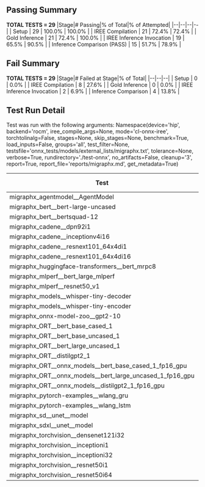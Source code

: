 ## Passing Summary

**TOTAL TESTS = 29**
|Stage|# Passing|% of Total|% of Attempted|
|--|--|--|--|
| Setup | 29 | 100.0% | 100.0% |
| IREE Compilation | 21 | 72.4% | 72.4% |
| Gold Inference | 21 | 72.4% | 100.0% |
| IREE Inference Invocation | 19 | 65.5% | 90.5% |
| Inference Comparison (PASS) | 15 | 51.7% | 78.9% |
## Fail Summary

**TOTAL TESTS = 29**
|Stage|# Failed at Stage|% of Total|
|--|--|--|
| Setup | 0 | 0.0% |
| IREE Compilation | 8 | 27.6% |
| Gold Inference | 0 | 0.0% |
| IREE Inference Invocation | 2 | 6.9% |
| Inference Comparison | 4 | 13.8% |
## Test Run Detail
Test was run with the following arguments:
Namespace(device='hip', backend='rocm', iree_compile_args=None, mode='cl-onnx-iree', torchtolinalg=False, stages=None, skip_stages=None, benchmark=True, load_inputs=False, groups='all', test_filter=None, testsfile='onnx_tests/models/external_lists/migraphx.txt', tolerance=None, verbose=True, rundirectory='./test-onnx', no_artifacts=False, cleanup='3', report=True, report_file='reports/migraphx.md', get_metadata=True)

| Test | Exit Status | Mean Benchmark Time (ms) | Notes |
|--|--|--|--|
| migraphx_agentmodel__AgentModel | compilation | None | |
| migraphx_bert__bert-large-uncased | PASS | 19.992631263587445 | |
| migraphx_bert__bertsquad-12 | compilation | None | |
| migraphx_cadene__dpn92i1 | compilation | None | |
| migraphx_cadene__inceptionv4i16 | PASS | 156.13823348345852 | |
| migraphx_cadene__resnext101_64x4di1 | compilation | None | |
| migraphx_cadene__resnext101_64x4di16 | PASS | 223.49829131012987 | |
| migraphx_huggingface-transformers__bert_mrpc8 | PASS | 7.587802588045062 | |
| migraphx_mlperf__bert_large_mlperf | Numerics | 37.25594073972282 | |
| migraphx_mlperf__resnet50_v1 | PASS | 6.483139302182817 | |
| migraphx_models__whisper-tiny-decoder | PASS | 29.266935138814684 | |
| migraphx_models__whisper-tiny-encoder | Numerics | 53.351735451425874 | |
| migraphx_onnx-model-zoo__gpt2-10 | compilation | None | |
| migraphx_ORT__bert_base_cased_1 | PASS | 112.5088749298205 | |
| migraphx_ORT__bert_base_uncased_1 | PASS | 112.91411218957768 | |
| migraphx_ORT__bert_large_uncased_1 | PASS | 367.96871894815314 | |
| migraphx_ORT__distilgpt2_1 | compiled_inference | None | |
| migraphx_ORT__onnx_models__bert_base_cased_1_fp16_gpu | Numerics | 74.15063219593354 | |
| migraphx_ORT__onnx_models__bert_large_uncased_1_fp16_gpu | Numerics | 286.08315212962526 | |
| migraphx_ORT__onnx_models__distilgpt2_1_fp16_gpu | compiled_inference | None | |
| migraphx_pytorch-examples__wlang_gru | PASS | 21.197398067634627 | |
| migraphx_pytorch-examples__wlang_lstm | PASS | 12.13826170431321 | |
| migraphx_sd__unet__model | import_model | None | |
| migraphx_sdxl__unet__model | import_model | None | |
| migraphx_torchvision__densenet121i32 | PASS | 51.51519531361936 | |
| migraphx_torchvision__inceptioni1 | PASS | 15.791902787785864 | |
| migraphx_torchvision__inceptioni32 | PASS | 142.2536926033596 | |
| migraphx_torchvision__resnet50i1 | compilation | None | |
| migraphx_torchvision__resnet50i64 | PASS | 188.024934536467 | |
